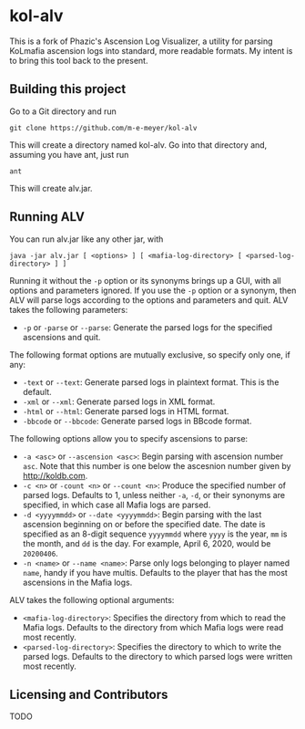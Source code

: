 # kol-alv

This is a fork of Phazic's Ascension Log Visualizer, a utility for parsing KoLmafia ascension logs into standard, more readable formats.  My intent is to bring this tool back to the present.

## Building this project

Go to a Git directory and run 

`git clone https://github.com/m-e-meyer/kol-alv`

This will create a directory named kol-alv.  Go into that directory and, assuming you have ant, just run

`ant`

This will create alv.jar.

## Running ALV

You can run alv.jar like any other jar, with

`java -jar alv.jar [ <options> ] [ <mafia-log-directory> [ <parsed-log-directory> ] ]`

Running it without the `-p` option or its synonyms brings up a GUI, with all options and parameters ignored.  If you use the `-p` option or a synonym, then ALV will parse logs according to the options and parameters and quit.  ALV takes the following parameters:

* `-p` or `-parse` or `--parse`: Generate the parsed logs for the specified ascensions and quit.

The following format options are mutually exclusive, so specify only one, if any:

* `-text` or `--text`: Generate parsed logs in plaintext format.  This is the default.  
* `-xml` or `--xml`: Generate parsed logs in XML format.  
* `-html` or `--html`: Generate parsed logs in HTML format.  
* `-bbcode` or `--bbcode`: Generate parsed logs in BBcode format.  

The following options allow you to specify ascensions to parse:

* `-a <asc>` or `--ascension <asc>`: Begin parsing with ascension number `asc`.  Note that this number is one below the ascesnion number given by http://koldb.com.  
* `-c <n>` or `-count <n>` or `--count <n>`: Produce the specified number of parsed logs.  Defaults to 1, unless neither `-a`, `-d`, or their synonyms are specified, in which case all Mafia logs are parsed.  
* `-d <yyyymmdd>` or `--date <yyyymmdd>`: Begin parsing with the last ascension beginning on or before the specified date.  The date is specified as an 8-digit sequence `yyyymmdd` where `yyyy` is the year, `mm` is the month, and `dd` is the day.  For example, April 6, 2020, would be `20200406`.  
* `-n <name>` or `--name <name>`: Parse only logs belonging to player named `name`, handy if you have multis.  Defaults to the player that has the most ascensions in the Mafia logs.  

ALV takes the following optional arguments:

* `<mafia-log-directory>`: Specifies the directory from which to read the Mafia logs.  Defaults to the directory from which Mafia logs were read most recently.
* `<parsed-log-directory>`: Specifies the directory to which to write the parsed logs.  Defaults to the directory to which parsed logs were written most recently.

## Licensing and Contributors

TODO
